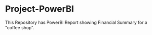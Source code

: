 # Project-PowerBI

This Repository has PowerBI  Report showing Financial Summary for a "coffee shop".
